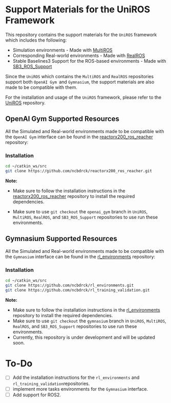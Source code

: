 # Support Materials for the UniROS Framework

This repository contains the support materials for the `UniROS` framework which includes the following:
- Simulation environments - Made with [MultiROS](https://github.com/ncbdrck/multiros) 
- Corresponding Real-world environments - Made with [RealROS](https://github.com/ncbdrck/realros)
- Stable Baselines3 Support for the ROS-based environments - Made with [SB3_ROS_Support](https://github.com/ncbdrck/sb3_ros_support)

Since the `UniROS` which contains the `MultiROS` and `RealROS` repositories support both `OpenAI Gym `and  `Gymnasium`, the support materials are also made to be compatible with them.

For the installation and usage of the `UniROS` framework, please refer to the [UniROS](https://github.com/ncbdrck/UniROS) repository.

## OpenAI Gym Supported Resources

All the Simulated and Real-world environments made to be compatible with the `OpenAI Gym` interface can be found in the [reactorx200_ros_reacher](https://github.com/ncbdrck/reactorx200_ros_reacher) repository:

### Installation

```bash
cd ~/catkin_ws/src
git clone https://github.com/ncbdrck/reactorx200_ros_reacher.git
```
**Note:** 
- Make sure to follow the installation instructions in the [reactorx200_ros_reacher](https://github.com/ncbdrck/reactorx200_ros_reacher) repository to install the required dependencies.

- Make sure to use `git checkout` the `openai_gym` branch in `UniROS`, `MultiROS`, `RealROS`, and `SB3_ROS_Support` repositories to use run these environments.


## Gymnasium Supported Resources

All the Simulated and Real-world environments made to be compatible with the `Gymnasium` interface can be found in the [rl_environments](https://github.com/ncbdrck/rl_environments) repository:

### Installation

```bash
cd ~/catkin_ws/src
git clone https://github.com/ncbdrck/rl_environments.git
git clone https://github.com/ncbdrck/rl_training_validation.git
```

**Note:**
- Make sure to follow the installation instructions in the [rl_environments](https://github.com/ncbdrck/rl_environments.git) repository to install the required dependencies.
- Make sure to use `git checkout` the `gymnasium` branch in `UniROS`, `MultiROS`, `RealROS`, and `SB3_ROS_Support` repositories to use run these environments.
- Currently, this repository is under development and will be updated soon.


# To-Do
- [ ] Add the installation instructions for the `rl_environments` and `rl_training_validation`repositories.
- [ ] implement more tasks environments for the `Gymnasium` interface.
- [ ] Add support for ROS2.